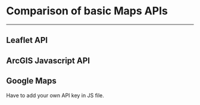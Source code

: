# Comparison of basic Maps APIs
***


## Leaflet API

## ArcGIS Javascript API

## Google Maps
Have to add your own API key in JS file. 
